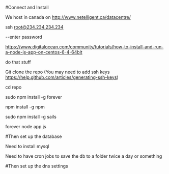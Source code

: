 #Connect and Install

We host in canada on http://www.netelligent.ca/datacentre/

ssh root@234.234.234.234

--enter password

https://www.digitalocean.com/community/tutorials/how-to-install-and-run-a-node-js-app-on-centos-6-4-64bit

do that stuff

Git clone the repo (You may need to add ssh keys https://help.github.com/articles/generating-ssh-keys) 

cd repo

sudo npm install -g forever

npm install -g npm

sudo npm install -g sails

forever node app.js

#Then set up the database

Need to install mysql

Need to have cron jobs to save the db to a folder twice a day or something

#Then set up the dns settings

